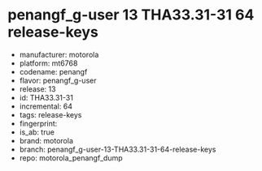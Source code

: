# penangf_g-user 13 THA33.31-31 64 release-keys
- manufacturer: motorola
- platform: mt6768
- codename: penangf
- flavor: penangf_g-user
- release: 13
- id: THA33.31-31
- incremental: 64
- tags: release-keys
- fingerprint: 
- is_ab: true
- brand: motorola
- branch: penangf_g-user-13-THA33.31-31-64-release-keys
- repo: motorola_penangf_dump
